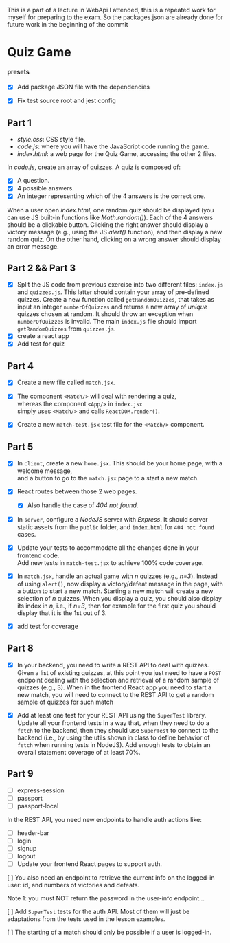 This is a part of a lecture in WebApi I attended, this is a repeated work for
myself for preparing to the exam. So the packages.json are already done for future work in the beginning
of the commit
# Quiz Game



#### presets 
* [x] Add package JSON file with the dependencies
* [x] Fix test source root and jest config



## Part 1

* *style.css*: CSS style file.
* *code.js*: where you will have the JavaScript code running the game.
* *index.html*: a web page for the Quiz Game, accessing the other 2 files.


In *code.js*, create an array of quizzes. A quiz is composed of:

* [x] A question.
* [x] 4 possible answers.
* [x] An integer representing which of the 4 answers is the correct one.
  
When a user open *index.html*, one random quiz should be displayed (you
can use JS built-in functions like *Math.random()*).
Each of the 4 answers should be a clickable button.
Clicking the right answer should display a victory message (e.g., using
the JS *alert()* function), and then display a new random quiz.
On the other hand, clicking on a wrong answer should display an error message.


## Part 2 && Part 3

* [x] Split the JS code from previous exercise into two different files: `index.js`
  and `quizzes.js`.
  This latter should contain your array of pre-defined quizzes.
  Create a new function called `getRandomQuizzes`, that takes as input an integer
  `numberOfQuizzes` and returns a new array of *unique* quizzes chosen at random.
  It should throw an exception when  `numberOfQuizzes`  is invalid.
  The main `index.js` file should import `getRandomQuizzes` from `quizzes.js`.
* [x] create a react app 
* [x] Add test for quiz

## Part 4

* [x] Create a new file called `match.jsx`.
* [x] The component `<Match/>` will deal with rendering a quiz,  
      whereas the component `<App/>` in `index.jsx`  
      simply uses `<Match/>` and calls `ReactDOM.render()`.
* [x] Create a new `match-test.jsx` test file for the `<Match/>` component.


## Part 5
* [x] In `client`, create a new `home.jsx`. This should be your home page, with a welcome message,  
  and a button to go to the `match.jsx` page to a start a new match.
* [x] React routes between those 2 web pages.
  * [x] Also handle the case of *404 not found*.

* [x] In `server`, configure a *NodeJS* server with *Express*. It should server static assets 
  from the `public` folder, and `index.html` for `404 not found` cases.
  
* [x] Update your tests to accommodate all the changes done in your frontend code.  
  Add new tests in `match-test.jsx` to achieve 100% code coverage.
  
* [x] In `match.jsx`, handle an actual game with *n* quizzes (e.g., *n=3*).
  Instead of using `alert()`, now display a victory/defeat message in the page,
  with a button to start a new match.
  Starting a new match will create a new selection of *n* quizzes.
  When you display a quiz, you should also display its index in *n*, i.e., if *n=3*,
  then for example for the first quiz you should display that it is the 1st out of 3.

* [x] add test for coverage

## Part 8

* [x] In your backend, you need to write a REST API to deal with quizzes. Given a list of existing
  quizzes, at this point you just need to have a `POST` endpoint dealing with the selection
  and retrieval of a random sample of quizzes (e.g., 3).
  When in the frontend React app you need to start a new match, you will need to connect
  to the REST API to get a random sample of quizzes for such match
  
* [x] Add at least one test for your REST API using the `SuperTest` library.    
  Update all your frontend tests in a way that, when they need to do a `fetch` to the
  backend, then they should use `SuperTest` to connect to the backend (i.e., by using the utils
  shown in class to define behavior of `fetch` when running tests in NodeJS).
  Add enough tests to obtain an overall statement coverage of at least 70%.
  

## Part 9

* [ ] express-session
* [ ] passport
* [ ] passport-local

In the REST API, you need new endpoints to handle auth actions like:
* [ ] header-bar
* [ ] login
* [ ] signup
* [ ] logout
* [ ] Update your frontend React pages to support auth.

[ ] You also need an endpoint to retrieve the current info on the logged-in
user: id, and numbers of victories and defeats.

Note 1: you must NOT return the password in the user-info endpoint...

[ ] Add `SuperTest` tests for the auth API. Most of them will just be adaptations
from the tests used in the lesson examples. 

[ ] The starting of a match should only be possible if a user is logged-in.